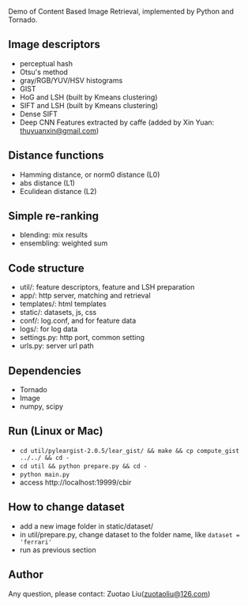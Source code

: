 Demo of Content Based Image Retrieval, implemented by Python and Tornado.

## Image descriptors

* perceptual hash
* Otsu's method
* gray/RGB/YUV/HSV histograms
* GIST
* HoG and LSH (built by Kmeans clustering)
* SIFT and LSH (built by Kmeans clustering)
* Dense SIFT
* Deep CNN Features extracted by caffe (added by Xin Yuan: thuyuanxin@gmail.com)

## Distance functions

* Hamming distance, or norm0 distance (L0)
* abs distance (L1)
* Eculidean distance (L2)

## Simple re-ranking

* blending: mix results
* ensembling: weighted sum

## Code structure

* util/:  feature descriptors, feature and LSH preparation
* app/:  http server, matching and retrieval
* templates/:  html templates
* static/:  datasets, js, css
* conf/:  log.conf, and for feature data
* logs/:  for log data
* settings.py:  http port, common setting 
* urls.py:  server url path

## Dependencies

* Tornado
* Image
* numpy, scipy

## Run (Linux or Mac)

* `cd util/pyleargist-2.0.5/lear_gist/ && make && cp compute_gist ../../ && cd -`
* `cd util && python prepare.py && cd -`
* `python main.py`
* access http://localhost:19999/cbir

## How to change dataset

* add a new image folder in static/dataset/
* in util/prepare.py, change dataset to the folder name, like `dataset = 'ferrari'` 
* run as previous section 

## Author

Any question, please contact:  Zuotao Liu(zuotaoliu@126.com)

